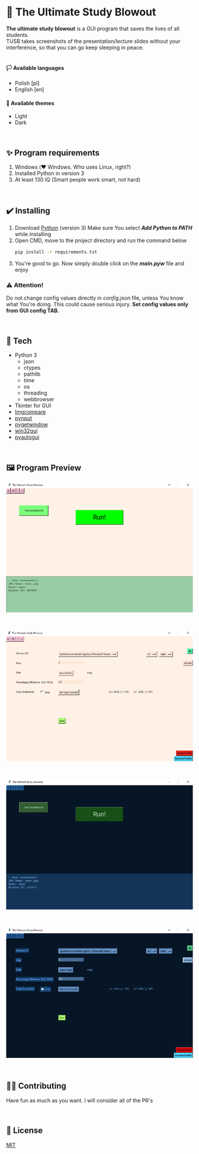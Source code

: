 # 🏫 The Ultimate Study Blowout

**The ultimate study blowout** is a GUI program that saves the lives of all students.
<br />TUSB takes screenshots of the presentation/lecture slides without your interference, so that you can go keep sleeping in peace.
<br />
<br />

#### 🏳️ Available languages

- Polish [pl]
- English [en]

#### 🎨 Available themes

- Light
- Dark

<br />

## ✨ Program requirements

1. Windows (❤️ Windows. Who uses Linux, right?)
2. Installed Python in version 3
3. At least 130 IQ (Smart people work smart, not hard)

<br />

## ✔️ Installing

1. Download [Python](https://www.python.org) (version 3)
   Make sure You select **_Add Python to PATH_** while installing
2. Open CMD, move to the project directory and run the command below
   ```sh
   pip install -r requirements.txt
   ```
3. You're good to go.
   Now simply double click on the **_main.pyw_** file and enjoy

### ⚠️ **Attention!**

Do not change config values directly in _config.json_ file, unless You know what You're doing.
This could cause serious injury.
**Set config values only from GUI config TAB.**

<br />

## 💾 Tech

- Python 3
  - json
  - ctypes
  - pathlib
  - time
  - os
  - threading
  - webbrowser
- Tkinter for GUI
- [Imgcompare](https://github.com/datenhahn/imgcompare)
- [pynput](https://pynput.readthedocs.io/en/latest/)
- [pygetwindow](https://pypi.org/project/PyGetWindow/)
- [win32gui](https://pypi.org/project/win32gui/)
- [pyautogui](https://pyautogui.readthedocs.io/en/latest/)

<br />

## 🖼️ Program Preview

![Home Light](https://github.com/fzwolinski/The-Ultimate-Study-Blowout/blob/master/tusb_preview/home_light.png)

<br />

![Config Light](https://github.com/fzwolinski/The-Ultimate-Study-Blowout/blob/master/tusb_preview/config_light.png)

<br />

![Home Dark](https://github.com/fzwolinski/The-Ultimate-Study-Blowout/blob/master/tusb_preview/home_dark.png)

<br />

![Config Dark](https://github.com/fzwolinski/The-Ultimate-Study-Blowout/blob/master/tusb_preview/config_dark.png)

<br />

## 💁🏻 Contributing

Have fun as much as you want. I will consider all of the PR's

<br />

## 📜 License

[MIT](https://choosealicense.com/licenses/mit/)
